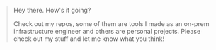 > Hey there. How's it going?
>
> Check out my repos, some of them are tools I made as an on-prem infrastructure engineer and others are personal prejects.
> Please check out my stuff and let me know what you think!

<!---
wholesomeow/wholesomeow is a ✨ special ✨ repository because its `README.md` (this file) appears on your GitHub profile.
You can click the Preview link to take a look at your changes.
--->
